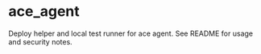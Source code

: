 ﻿# ace_agent

Deploy helper and local test runner for ace agent. See README for usage and security notes.
